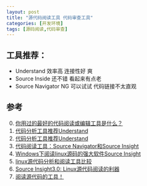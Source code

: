 ```yaml
---
layout: post
title: "源代码阅读工具 代码审查工具"
categories: [开发环境]
tags: [源码阅读,代码审查]
---
```


## 工具推荐：
+ Understand 效率高 连接性好 爽
+ Source Inside 还不错 看起来有点老
+ Source Navigator NG 可以试试 代码链接不太直观


## 参考
0. [你用过的最好的代码阅读或编辑工具是什么？][7]
0. [代码分析工具推荐Understand][6]
0. [代码分析工具推荐Understand][5]
0. [代码阅读工具：Source Navigator和Source Insight][0]
1. [ Windows下阅读linux源码的强大软件Source Insight ][1]
2. [linux源代码分析和阅读工具比较][2]
3. [Source Insight3.0: Linux源代码阅读的利器][3]
4. [阅读源代码的工具！][4]

[0]: http://www.cnblogs.com/yc_sunniwell/archive/2010/08/25/1808322.html "代码阅读工具：Source Navigator和Source Insight"
[1]: http://blog.chinaunix.net/uid-8215384-id-298436.html "Windows下阅读linux源码的强大软件Source Insight "
[2]: http://www.kuqin.com/developtool/20081109/26406.html "linux源代码分析和阅读工具比较"
[3]: https://www.ibm.com/developerworks/cn/linux/l-tip-prompt/tip17/ "Source Insight3.0: Linux源代码阅读的利器"
[4]: http://blog.163.com/tfn2008@yeah/blog/static/11032131920128905141273/ "阅读源代码的工具！"
[5]: http://www.cnblogs.com/lidabo/archive/2013/01/14/2860240.html "代码分析工具推荐Understand"
[6]: http://blog.sina.com.cn/s/blog_62079f620101d08c.html "代码分析工具推荐Understand"
[7]: http://www.zhihu.com/question/19570229 "你用过的最好的代码阅读或编辑工具是什么？"
